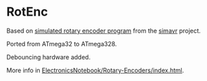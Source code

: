 # RotEnc

Based on [simulated rotary encoder program](https://github.com/buserror/simavr/tree/master/examples/board_rotenc)
from the [simavr](https://github.com/buserror/simavr) project.

Ported from ATmega32 to ATmega328.

Debouncing hardware added. 

More info in [ElectronicsNotebook/Rotary-Encoders/index.html](http://velouria.lan/ElectronicsNotebook/Rotary-Encoders/index.html).
